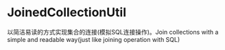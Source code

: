 # JoinedCollectionUtil
以简洁易读的方式实现集合的连接(模拟SQL连接操作)。Join collections with a simple and readable way(just like joining operation with SQL)
